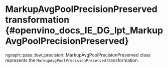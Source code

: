 # MarkupAvgPoolPrecisionPreserved transformation {#openvino_docs_IE_DG_lpt_MarkupAvgPoolPrecisionPreserved}

ngraph::pass::low_precision::MarkupAvgPoolPrecisionPreserved class represents the `MarkupAvgPoolPrecisionPreserved` transformation.
